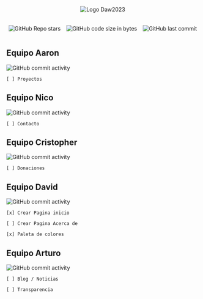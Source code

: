 <div style="display:flex; flex-direction:column; align-items:center; justify-content:center; gap:5px">

![Logo Daw2023](https://codeqba.com/assets/img/daw2023.png)

<div style="display:flex; flex-direction:row; justify-content:center; align-items:center; gap:15px">

![GitHub Repo stars](https://img.shields.io/github/stars/rbarbeito/DAW-ONG?style=for-the-badge&logo=github&logoColor=%23181717&labelColor=blue&color=black)

![GitHub code size in bytes](https://img.shields.io/github/repo-size/rbarbeito/DAW-ONG?style=for-the-badge&logo=github&logoColor=%23181717&labelColor=blue&color=black)


![GitHub last commit](https://img.shields.io/github/last-commit/rbarbeito/DAW-ONG?display_timestamp=committer&style=for-the-badge)




</div>
</div>




## Equipo Aaron

![GitHub commit activity](https://img.shields.io/github/commit-activity/m/rbarbeito/DAW-ONG?authorFilter=Aaron&style=for-the-badge&logo=githubactions&label=Equipo%20Aaron&logoColor=black&labelColor=magenta)

    [ ] Proyectos

## Equipo Nico

![GitHub commit activity](https://img.shields.io/github/commit-activity/m/rbarbeito/DAW-ONG?authorFilter=nsjuares42&style=for-the-badge&logo=githubactions&label=Equipo%20Nico&logoColor=black&labelColor=aqua)

    [ ] Contacto

## Equipo Cristopher

![GitHub commit activity](https://img.shields.io/github/commit-activity/m/rbarbeito/DAW-ONG?authorFilter=cristofercun97&style=for-the-badge&logo=githubactions&label=Equipo%20Cristopher&logoColor=black&labelColor=green)

    [ ] Donaciones

## Equipo David

![GitHub commit activity](https://img.shields.io/github/commit-activity/m/rbarbeito/DAW-ONG?authorFilter=davidstudiocode&style=for-the-badge&logo=githubactions&label=Equipo%20David&logoColor=black&labelColor=red)


    [x] Crear Pagina inicio

    [ ] Crear Pagina Acerca de

    [x] Paleta de colores

## Equipo Arturo

![GitHub commit activity](https://img.shields.io/github/commit-activity/y/rbarbeito/DAW-ONG?authorFilter=MataLantejas&style=for-the-badge&logo=githubactions&logoColor=black&labelColor=yellow&label=Equipo%20Arturo)

    [ ] Blog / Noticias

    [ ] Transparencia
 
